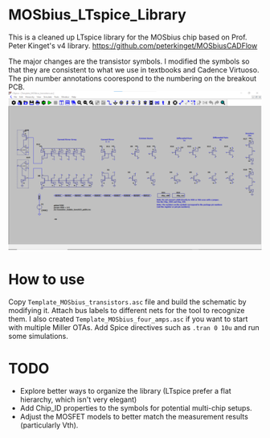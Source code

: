 # MOSbius_LTspice_Library
 This is a cleaned up LTspice library for the MOSbius chip based on Prof. Peter Kinget's v4 library.
 https://github.com/peterkinget/MOSbiusCADFlow

The major changes are the transistor symbols. I modified the symbols so that they are consistent to what we use in textbooks and Cadence Virtuoso. 
The pin number annotations coorespond to the numbering on the breakout PCB.
![](./screenshots/template_all_transistors.png)

# How to use
Copy `Template_MOSbius_transistors.asc` file and build the schematic by modifying it. Attach bus labels to different nets for the tool to recognize them.
I also created `Template_MOSbius_four_amps.asc` if you want to start with multiple Miller OTAs.
Add Spice directives such as `.tran 0 10u` and run some simulations.

# TODO
- Explore better ways to organize the library (LTspice prefer a flat hierarchy, which isn't very elegant)
- Add Chip_ID properties to the symbols for potential multi-chip setups.
- Adjust the MOSFET models to better match the measurement results (particularly Vth).